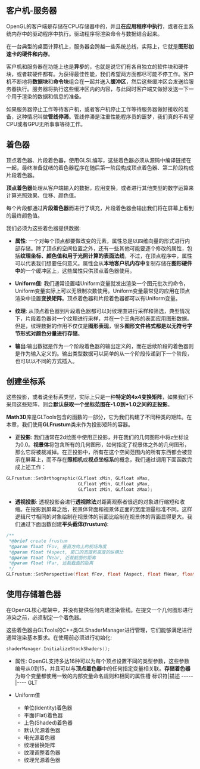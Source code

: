 ## 客户机-服务器
  OpenGL的客户端是存储在CPU存储器中的，并且**在应用程序中执行**，或者在主系统内存中的驱动程序中执行。驱动程序将渲染命令与数据结合起来。
  
  在一台典型的桌面计算机上，服务器会跨越一些系统总线，实际上，它就是**图形加速卡的硬件和内存**。
  
  客户机和服务器在功能上也是**异步**的，也就是说它们有各自独立的软件块和硬件块，或者软硬件都有。为获得最佳性能，我们希望两方面都尽可能不停工作。客户机不断地将**数据块**和**命令块**组合在一起并送入**缓冲区**，然后这些缓冲区会发送给服务器执行。服务器将执行这些缓冲区内的内容，与此同时客户端又做好发送一下一个用于渲染的数据和信息的准备。
  
  如果服务器停止工作等待客户机，或者客户机停止工作等待服务器做好接收的准备，这种情况叫做**管线停滞**。管线停滞是注重性能程序员的噩梦，我们真的不希望CPU或者GPU无所事事等待工作。
  
## 着色器
  顶点着色器、片段着色器，使用GLSL编写，这些着色器必须从源码中编译链接在一起，最终准备就绪的着色器程序在随后第一阶段构成顶点着色器、第二阶段构成片段着色器。
  
  **顶点着色器**处理从客户端输入的数据，应用变换，或者进行其他类型的数学运算来计算光照效果、位移、颜色值。
  
  每个片段都通过**片段着色器**而进行了填充，片段着色器会输出我们将在屏幕上看到的最终颜色值。
  
  我们必须为这些着色器提供数据:
  
  * **属性**: 一个对每个顶点都要做改变的元素，属性总是以四维向量的形式进行内部存储。除了顶点的空间位置之外，还有一些其他可能要逐个修改的属性，包括**纹理坐标、颜色值和用于光照计算的表面法线**，不过，在顶点程序中，属性可以代表我们想要任何意义。属性会从**本地客户机内存中**复制存储在**图形硬件中**的一个缓冲区上，这些属性只供顶点着色器使用。
  
  * **Uniform值**: 我们通常设置哇Uniform变量就发出渲染一个图元批次的命令，Uniform变量实际上可以无限制次数使用。Uniform变量最常见的应用在顶点渲染中设置**变换矩阵**。顶点着色器和片段着色器都可以有Uniform变量。
  
  * **纹理**: 从顶点着色器到片段着色器都可以对纹理直进行采样和筛选，典型情况下，片段着色器对一个纹理进行采样，并在一个三角形的表面应用图形数据。但是，纹理数据的作用不仅仅是**图形表现**，很多**图形文件格式都是以无符号字节形式对颜色分量进行存储**。
  
  * **输出**:输出数据是作为一个阶段着色器的输出定义的，而在后续阶段的着色器则是作为输入定义的。输出类型数据可以简单的从一个阶段传递到下一个阶段，也可以以不同的方式插入。
  
## 创建坐标系
  这些投影，或者说坐标系类型，实际上只是一种**特定的4x4变换矩阵**，如果我们不采用这些矩阵，则会**默认获取一个坐标范围在-1.0到+1.0之间的正投影**。
  
  **Math3D**库是GLTools包含的函数的一部分，它为我们构建了不同种类的矩阵。在本章，我们使用**GLFrustum**类来作为投影矩阵的容器。
  
  * **正投影**: 我们通常在2d绘图中使用正投影，并在我们的几何图形中将z坐标设为0.0。**视景体**将包含所有的几何图形，如何指定了视景体之外的几何图形，那么它将被裁减掉。在正投影中，所有在这个空间范围内的所有东西都会被显示在屏幕上，而不存在**照相机**或**视点坐标系**的概念，我们通过调用下面函数完成上述工作：
  ```c++
  GLFrustum::SetOrthographic(GLfloat xMin, GLfloat xMax, 
                             GLfloat yMin, GLfloat yMax, 
                             GLfloat zMin, GLfloat zMax);
  ```

  * **透视投影**: 透视投影会进行**透视除法**对距离观察者很远的对象进行缩短和收缩。在投影到屏幕之后，视景体背面和视景体正面的宽度测量标准不同。这样逻辑尺寸相同的对象绘制在视景体的前面比绘制在视景体的背面显得更大。我们通过下面函数创建**平头截体(frustum)**:
  ```c++
  /**
   *@brief create frustum
   *@param float fFov, 垂直方向上的视场角度
   *@param float fAspect, 窗口的宽度和高度的纵横比
   *@param float fNear, 近裁截面的距离
   *@param float fFar, 远裁截面的距离
   */
  GLFrustum::SetPerspective(float fFov, float fAspect, float fNear, float fFar);
  ```

## 使用存储着色器
  在OpenGL核心框架中，并没有提供任何内建渲染管线。在提交一个几何图形进行渲染之前，必须制定一个着色器。
  
  这些着色器由GLTools的C++类GLShaderManager进行管理，它们能够满足进行通常渲染基本要求。在使用前必须进行初始化:
  ```c++
  shaderManager.InitializeStockShaders();
  ```
  
  * 属性: OpenGL支持多达16种可以为每个顶点设置不同的类型参数，这些参数编号从0到15，并且可以与**顶点着色器**中的任何指定变量相关联。**存储着色器**为每个变量都使用一致的内部变量命名规则和相同的属性槽
  标识符|描述
  -----|----
  GLT
  
  * Uniform值
    * 单位(Identity)着色器
    * 平面(Flat)着色器
    * 上色(Shaded)着色器
    * 默认光源着色器
    * 电光源着色器
    * 纹理替换矩阵
    * 纹理调整着色器
    * 纹理光源着色器
